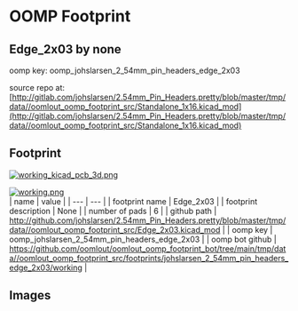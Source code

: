 # OOMP Footprint  
## Edge_2x03  by none  
  
oomp key: oomp_johslarsen_2_54mm_pin_headers_edge_2x03  
  
source repo at: [http://gitlab.com/johslarsen/2.54mm_Pin_Headers.pretty/blob/master/tmp/data//oomlout_oomp_footprint_src/Standalone_1x16.kicad_mod](http://gitlab.com/johslarsen/2.54mm_Pin_Headers.pretty/blob/master/tmp/data//oomlout_oomp_footprint_src/Standalone_1x16.kicad_mod)  
## Footprint  
  
[![working_kicad_pcb_3d.png](working_kicad_pcb_3d_600.png)](working_kicad_pcb_3d.png)  
  
[![working.png](working_600.png)](working.png)  
| name | value | 
| --- | --- | 
| footprint name | Edge_2x03 | 
| footprint description | None | 
| number of pads | 6 | 
| github path | http://github.com/johslarsen/2.54mm_Pin_Headers.pretty/blob/master/tmp/data//oomlout_oomp_footprint_src/Edge_2x03.kicad_mod | 
| oomp key | oomp_johslarsen_2_54mm_pin_headers_edge_2x03 | 
| oomp bot github | https://github.com/oomlout/oomlout_oomp_footprint_bot/tree/main/tmp/data//oomlout_oomp_footprint_src/footprints/johslarsen_2_54mm_pin_headers_edge_2x03/working | 
## Images  
